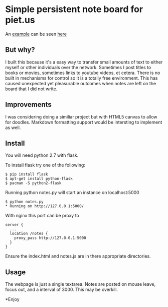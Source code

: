 # Simple persistent note board for piet.us

An [example](piet.us/note) can be seen [here](piet.us/note)

## But why?

I built this because it's a easy way to transfer small amounts of text to either myself or other individuals over the network. Sometimes I post titles to books or movies, sometimes links to youtube videos, et cetera. There is no built in mechanisms for control so it is a totally free environment. This has caused unexpected yet pleasurable outcomes when notes are left on the board that I did not write.

## Improvements

I was considering doing a similiar project but with HTML5 canvas to allow for doodles. Markdown formatting support would be intersting to implement as well.

## Install

You will need python 2.7 with flask.

To install flask try one of the following:
```
$ pip install flask
$ apt-get install python-flask
$ pacman -S python2-flask
```

Running python notes.py will start an instance on localhost:5000

```
$ python notes.py
* Running on http://127.0.0.1:5000/
```

With nginx this port can be proxy to

```
server {
  ...
  location /notes {
    proxy_pass http://127.0.0.1:5000
  }
}
```

Ensure the index.html and notes.js are in there appropriate directories.

## Usage

The webpage is just a single textarea. Notes are posted on mouse leave, focus out, and a interval of 3000. This may be overkill.

*Enjoy


